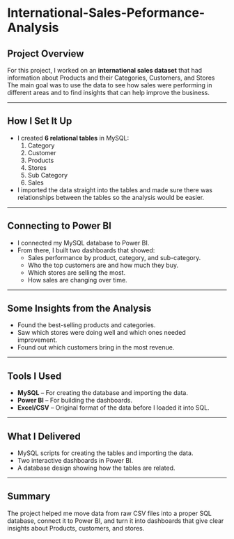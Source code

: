 # International-Sales-Peformance-Analysis


## Project Overview
For this project, I worked on an **international sales dataset** that had information about Products and their Categories, Customers, and Stores  
The main goal was to use the data to see how sales were performing in different areas and to find insights that can help improve the business.

---

## How I Set It Up
- I created **6 relational tables** in MySQL:
  1. Category
  2. Customer
  3. Products
  4. Stores
  5. Sub Category
  6. Sales
- I imported the data straight into the tables and made sure there was relationships between the tables so the analysis would be easier.

---

## Connecting to Power BI
- I connected my MySQL database to Power BI.
- From there, I built two dashboards that showed:
  - Sales performance by product, category, and sub-category.
  - Who the top customers are and how much they buy.
  - Which stores are selling the most.
  - How sales are changing over time.

---

## Some Insights from the Analysis
- Found the best-selling products and categories.
- Saw which stores were doing well and which ones needed improvement.
- Found out which customers bring in the most revenue.
  
---

## Tools I Used
- **MySQL** – For creating the database and importing the data.
- **Power BI** – For building the dashboards.
- **Excel/CSV** – Original format of the data before I loaded it into SQL.

---

## What I Delivered
- MySQL scripts for creating the tables and importing the data.
- Two interactive dashboards in Power BI.
- A database design showing how the tables are related.

---

## Summary
The project helped me move data from raw CSV files into a proper SQL database, connect it to Power BI, and turn it into dashboards that give clear insights about Products, customers, and stores.
